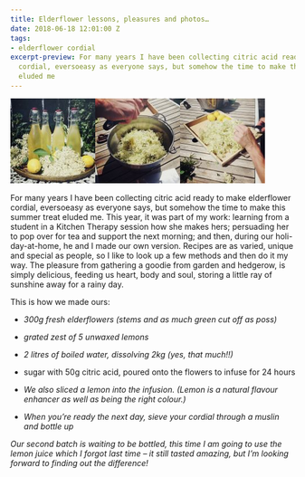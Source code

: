 ```yaml
---
title: Elderflower lessons, pleasures and photos…
date: 2018-06-18 12:01:00 Z
tags:
- elderflower cordial
excerpt-preview: For many years I have been collecting citric acid ready to make elderflower
  cordial, eversoeasy as everyone says, but somehow the time to make this summer treat
  eluded me
---
```


![IMG_0598-150x150.jpg](/uploads/IMG_0598-150x150.jpg)![IMG_0594-150x150.jpg](/uploads/IMG_0594-150x150.jpg)![IMG_0593-150x150.jpg](/uploads/IMG_0593-150x150.jpg)

For many years I have been collecting citric acid ready to make elderflower cordial, eversoeasy as everyone says, but somehow the time to make this summer treat eluded me. This year, it was part of my work: learning from a student in a Kitchen Therapy session how she makes hers; persuading her to pop over for tea and support the next morning; and then, during our holi-day-at-home, he and I made our own version. Recipes are as varied, unique and special as people, so I like to look up a few methods and then do it my way. The pleasure from gathering a goodie from garden and hedgerow, is simply delicious, feeding us heart, body and soul, storing a little ray of sunshine away for a rainy day.

This is how we made ours:

* *300g fresh elderflowers (stems and as much green cut off as poss)*

* *grated zest of 5 unwaxed lemons*

* *2 litres of boiled water, dissolving 2kg (yes, that much!!)*

* sugar with 50g citric acid, poured onto the flowers to infuse for 24 hours

* *We also sliced a lemon into the infusion. (Lemon is a natural flavour enhancer as well as being the right colour.)*

* *When you’re ready the next day, sieve your cordial through a muslin and bottle up*

*Our second batch is waiting to be bottled, this time I am going to use the lemon juice which I forgot last time – it still tasted amazing, but I’m looking forward to finding out the difference!*